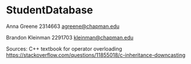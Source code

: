 # StudentDatabase

Anna Greene
2314663
agreene@chapman.edu

Brandon Kleinman
2291703
kleinman@chapman.edu

Sources:
C++ textbook for operator overloading
https://stackoverflow.com/questions/11855018/c-inheritance-downcasting
